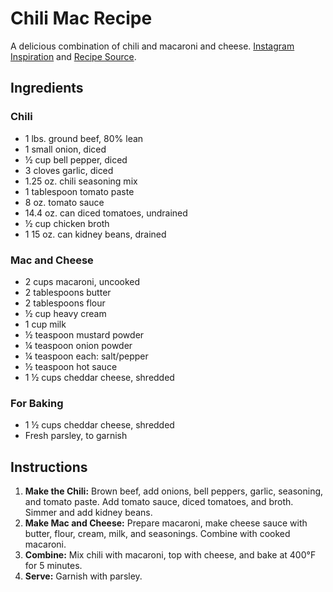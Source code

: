 # Chili Mac Recipe

A delicious combination of chili and macaroni and cheese. [Instagram Inspiration](https://www.instagram.com/p/Cr8VzzhOld5/?img_index=1) and [Recipe Source](https://thecozycook.com/chili-mac/).

## Ingredients

### Chili
- 1 lbs. ground beef, 80% lean
- 1 small onion, diced
- ½ cup bell pepper, diced
- 3 cloves garlic, diced
- 1.25 oz. chili seasoning mix
- 1 tablespoon tomato paste
- 8 oz. tomato sauce
- 14.4 oz. can diced tomatoes, undrained
- ½ cup chicken broth
- 1 15 oz. can kidney beans, drained

### Mac and Cheese
- 2 cups macaroni, uncooked
- 2 tablespoons butter
- 2 tablespoons flour
- ½ cup heavy cream
- 1 cup milk
- ½ teaspoon mustard powder
- ¼ teaspoon onion powder
- ¼ teaspoon each: salt/pepper
- ½ teaspoon hot sauce
- 1 ½ cups cheddar cheese, shredded

### For Baking
- 1 ½ cups cheddar cheese, shredded
- Fresh parsley, to garnish

## Instructions

1. **Make the Chili:** Brown beef, add onions, bell peppers, garlic, seasoning, and tomato paste. Add tomato sauce, diced tomatoes, and broth. Simmer and add kidney beans.
2. **Make Mac and Cheese:** Prepare macaroni, make cheese sauce with butter, flour, cream, milk, and seasonings. Combine with cooked macaroni.
3. **Combine:** Mix chili with macaroni, top with cheese, and bake at 400°F for 5 minutes.
4. **Serve:** Garnish with parsley.
